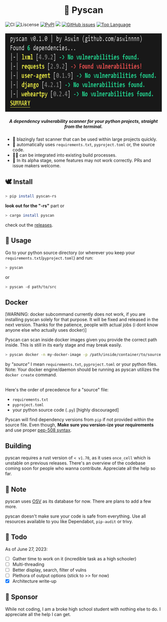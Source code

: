 <h1 align="center"> 🐍 Pyscan </h1>

![CI](https://github.com/aswinnnn/pyscan/actions/workflows/CI.yml/badge.svg) ![Liscense](https://img.shields.io/github/license/aswinnnn/pyscan?color=ff64b4) [![PyPI](https://img.shields.io/pypi/v/pyscan-rs?color=ff69b4)](https://pypi.org/project/pyscan-rs) [![](https://img.shields.io/crates/v/pyscan?color=ff64b4)](https://crates.io/crates/pyscan) [![GitHub issues](https://img.shields.io/github/issues/aswinnnn/pyscan.svg?color=ff69b4)](https://GitHub.com/aswinnnn/pyscan/issues/) [![Top Language](https://img.shields.io/github/languages/top/aswinnnn/pyscan?color=ff69b4)](https://img.shields.io/github/languages/top/aswinnnn/pyscan)

<h4 align="center"> 

<!-- <img src="https://media.discordapp.net/attachments/1002212458502557718/1107648562004758538/pyscan.png?width=779&height=206"> -->

<img src="./assets/pyscan.png?width=679&height=206">

</h4>

<h5 align="center"> <i>A dependency vulnerability scanner for your python projects, straight from the terminal.</i> </h5>

+ 🚀 blazingly fast scanner that can be used within large projects quickly.
+ 🤖 automatically uses `requirements.txt`, `pyproject.toml` or, the source code.
+ 🧑‍💻 can be integrated into existing build processes.
+ 💽 In its alpha stage, some features may not work correctly. PRs and issue makers welcome.

## 🕊️ Install

```bash
> pip install pyscan-rs
```
**look out for the "-rs"** part
or

```bash
> cargo install pyscan
```

check out the [releases](https://github.com/aswinnnn/pyscan/releases).

## 🐇 Usage

Go to your python source directory (or wherever you keep your `requirements.txt`/`pyproject.toml`) and run:

```bash
> pyscan
```
or
```bash
> pyscan -d path/to/src
```

## Docker

[WARNING: docker subcommand currently does not work, if you are installing pyscan solely for that purpose. It will be fixed and released in the next version. Thanks for the patience, people with actual jobs (i dont know anyone else who actually uses docker)]

Pyscan can scan inside docker images given you provide the correct path inside. This is still in its early stage and may break easily.

```bash
> pyscan docker -n my-docker-image -p /path/inside/container/to/source
```

by <i>"source"</i> I mean `requirements.txt`, `pyproject.toml` or your python files.
Note: Your docker engine/daemon should be running as pyscan utilizes the `docker create` command. 

<br>
Here's the order of precedence for a "source" file:

+ `requirements.txt`
+ `pyproject.toml`
+ your python source code (`.py`) [highly discouraged]

Pyscan will find dependency versions from `pip` if not provided within the source file. Even though, **Make sure you version-ize your requirements** and use proper [pep-508 syntax](https://peps.python.org/pep-0508/).

## Building 

pyscan requires a rust version of `< v1.70`, as it uses `once_cell` which is unstable on previous releases.
There's an overview of the codebase coming soon for people who wanna contribute. Appreciate all the help so far.

## 🦀 Note

pyscan uses [OSV](https://osv.dev) as its database for now. There are plans to add a few more.

pyscan doesn't make sure your code is safe from everything. Use all resources available to you like Dependabot, `pip-audit` or trivy.

## 🐰 Todo

As of June 27, 2023:

- [ ] Gather time to work on it (incredible task as a high schooler)
- [ ] Multi-threading
- [ ] Better display, search, filter of vulns
- [ ] Plethora of output options (stick to >> for now)
- [x] Architecture write-up  

## 🐹 Sponsor

While not coding, I am a broke high school student with nothing else to do. I appreciate all the help I can get.
